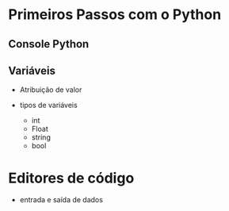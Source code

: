 # Primeiros Passos com o Python

## Console Python

## Variáveis

* Atribuição de valor

* tipos de variáveis
    * int
    * Float
    * string
    * bool

# Editores de código
  * entrada e saída de dados
